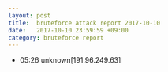 ```yaml
---
layout: post
title:  bruteforce attack report 2017-10-10
date:   2017-10-10 23:59:59 +09:00
category: bruteforce report
---
```


* 05:26 unknown[191.96.249.63]
